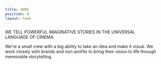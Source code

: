 ```yaml
---
title: HOME
position: 0
layout: home
---
```


WE TELL POWERFUL IMAGINATIVE STORIES
IN THE UNIVERSAL LANGUAGE OF CINEMA.

We're a small crew with a big ability to take an idea and make it visual. We work closely with brands and non-profits to bring their vision to life through memorable storytelling.  